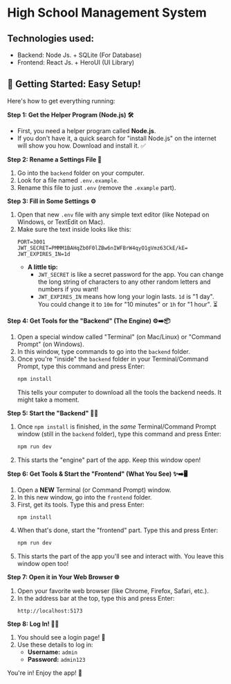 # High School Management System

## Technologies used:
* Backend: Node Js. + SQLite (For Database)
* Frontend: React Js. + HeroUI (UI Library)

## 🚀 Getting Started: Easy Setup!

Here's how to get everything running:

**Step 1: Get the Helper Program (Node.js) 🛠️**
*   First, you need a helper program called **Node.js**.
*   If you don't have it, a quick search for "install Node.js" on the internet will show you how. Download and install it. ✅

**Step 2: Rename a Settings File 📝**
1.  Go into the `backend` folder on your computer.
2.  Look for a file named `.env.example`.
3.  Rename this file to just `.env` (remove the `.example` part).

**Step 3: Fill in Some Settings ⚙️**
1.  Open that new `.env` file with any simple text editor (like Notepad on Windows, or TextEdit on Mac).
2.  Make sure the text inside looks like this:
    ```
    PORT=3001
    JWT_SECRET=PMMM1BAHqZb0F0lZBw6nIWFBrW4qyO1gVmz63CkE/kE=
    JWT_EXPIRES_IN=1d
    ```
    *   **A little tip:**
        *   `JWT_SECRET` is like a secret password for the app. You can change the long string of characters to any other random letters and numbers if you want!
        *   `JWT_EXPIRES_IN` means how long your login lasts. `1d` is "1 day". You could change it to `10m` for "10 minutes" or `1h` for "1 hour". ⏳

**Step 4: Get Tools for the "Backend" (The Engine) ⚙️➡️📦**
1.  Open a special window called "Terminal" (on Mac/Linux) or "Command Prompt" (on Windows).
2.  In this window, type commands to go into the `backend` folder.
3.  Once you're "inside" the `backend` folder in your Terminal/Command Prompt, type this command and press Enter:
    ```bash
    npm install
    ```
    This tells your computer to download all the tools the backend needs. It might take a moment.

**Step 5: Start the "Backend" 🏃‍♂️**
1.  Once `npm install` is finished, in the *same* Terminal/Command Prompt window (still in the `backend` folder), type this command and press Enter:
    ```bash
    npm run dev
    ```
2.  This starts the "engine" part of the app. Keep this window open!

**Step 6: Get Tools & Start the "Frontend" (What You See) ✨➡️🖥️**
1.  Open a **NEW** Terminal (or Command Prompt) window.
2.  In this new window, go into the `frontend` folder.
3.  First, get its tools. Type this and press Enter:
    ```bash
    npm install
    ```
4.  When that's done, start the "frontend" part. Type this and press Enter:
    ```bash
    npm run dev
    ```
5.  This starts the part of the app you'll see and interact with. You leave this window open too!

**Step 7: Open it in Your Web Browser 🌐**
1.  Open your favorite web browser (like Chrome, Firefox, Safari, etc.).
2.  In the address bar at the top, type this and press Enter:
    ```
    http://localhost:5173
    ```

**Step 8: Log In! 🔑🚪**
1.  You should see a login page! 🎉
2.  Use these details to log in:
    *   **Username:** `admin`
    *   **Password:** `admin123`

You're in! Enjoy the app! 🥳